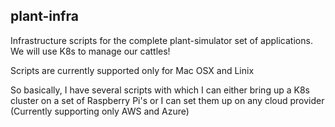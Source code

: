 ## plant-infra

Infrastructure scripts for the complete plant-simulator set of applications. We will use K8s to manage our cattles!

Scripts are currently supported only for Mac OSX and Linix

So basically, I have several scripts with which I can either bring up a K8s cluster on a set of Raspberry Pi's or I can set them up on any cloud provider (Currently supporting only AWS and Azure) 
